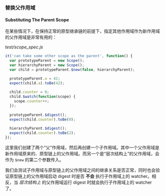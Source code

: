 ### 替换父作用域
#### Substituting The Parent Scope

在某些情况下，在保持正常的原型继承链的前提下，指定其他作用域作为新作用域的父作用域是非常有用的：

_test/scope_spec.js_

```js
it('can take some other scope as the parent', function() {
  var prototypeParent = new Scope();
  var hierarchyParent = new Scope();
  var child = prototypeParent.$new(false, hierarchyParent);

  prototypeParent.a = 42;
  expect(child.a).toBe(42);
  
  child.counter = 0;
  child.$watch(function(scope) {
    scope.counter++;
  });
  
  prototypeParent.$digest();
  expect(child.counter).toBe(0);
  
  hierarchyParent.$digest();
  expect(child.counter).toBe(2);
});
```

这里我们创建了两个“父”作用域，然后再创建一个子作用域。其中一个父作用域是新作用域原来的、原型链上的父作用域。而另一个是“层次结构上”的父作用域，会作为 `$new` 的第二个参数传入。

我们会测试子作用域与原型链上的父作用域之间的继承关系是否正常，同时也会验证原型链上的父作用域启动 digest 时是否 **不会** 执行子作用域上的 watcher。相反，当 _层次结构上_ 的父作用域运行 digest 时就会执行子作用域上的 watcher 了。